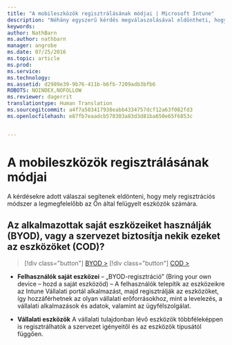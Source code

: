 ```yaml
---
title: "A mobileszközök regisztrálásának módjai | Microsoft Intune"
description: "Néhány egyszerű kérdés megválaszolásával eldöntheti, hogyan végzi el a mobileszközök beléptetését az Intune-ban"
keywords: 
author: NathBarn
ms.author: nathbarn
manager: angrobe
ms.date: 07/25/2016
ms.topic: article
ms.prod: 
ms.service: 
ms.technology: 
ms.assetid: d2989e39-9b76-411b-b6fb-7209adb3bfb6
ROBOTS: NOINDEX,NOFOLLOW
ms.reviewer: dagerrit
translationtype: Human Translation
ms.sourcegitcommit: a4f7a503417938eabb4334757dcf12a63f082fd3
ms.openlocfilehash: e87fb7eaadcb578303a83d3d81ba650e65f6853c


---
```


# A mobileszközök regisztrálásának módjai

A kérdésekre adott válaszai segítenek eldönteni, hogy mely regisztrációs módszer a legmegfelelőbb az Ön által felügyelt eszközök számára.

## **Az alkalmazottak saját eszközeiket használják (BYOD), vagy a szervezet biztosítja nekik ezeket az eszközöket (COD)?**

> [!div class="button"]
[BYOD >](choose-how-to-enroll-devices2.md)
> [!div class="button"]
[COD >](choose-how-to-enroll-devices3.md)

- **Felhasználók saját eszközei** – „BYOD-regisztráció” (Bring your own device – hozd a saját eszközöd) – A felhasználók telepítik az eszközeikre az Intune Vállalati portál alkalmazást, majd regisztrálják az eszközöket, így hozzáférhetnek az olyan vállalati erőforrásokhoz, mint a levelezés, a vállalati alkalmazások és adatok, valamint az ügyfélszolgálat.  

- **Vállalati eszközök** A vállalati tulajdonban lévő eszközök többféleképpen is regisztrálhatók a szervezet igényeitől és az eszközök típusától függően.



<!--HONumber=Oct16_HO4-->


